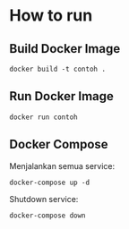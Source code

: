 # How to run

## Build Docker Image
```shell
docker build -t contoh .
```

## Run Docker Image
```shell
docker run contoh
```

## Docker Compose

Menjalankan semua service:

```shell
docker-compose up -d
```

Shutdown service:
```shell
docker-compose down
```